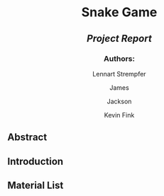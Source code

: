 # <p style="text-align: center;">Snake Game</p>
## <p style="text-align: center;">*Project Report*</p>
### <p style="text-align: center;">Authors: </p>
<p style="text-align: center;">Lennart Strempfer</p>
<p style="text-align: center;">James</p>
<p style="text-align: center;">Jackson</p>
<p style="text-align: center;">Kevin Fink</p>

## Abstract

## Introduction

## Material List

## 